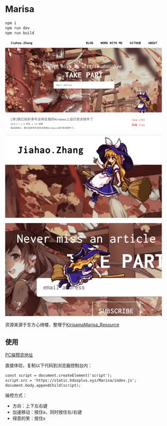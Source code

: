 # Marisa

```
npm i
npm run dev
npm run build
```

![1](https://raw.githubusercontent.com/zjhch123/Marisa/master/preview/1.jpg)

![2](https://raw.githubusercontent.com/zjhch123/Marisa/master/preview/2.jpg)

![3](https://raw.githubusercontent.com/zjhch123/Marisa/master/preview/3.jpg)

资源来源于东方心绮楼，整理于[KirisamaMarisa_Resource](https://github.com/zjhch123/KirisamaMarisa_Resource)

## 使用

[PC端预览地址](https://www.hduzplus.xyz/)

直接体验，复制以下代码到浏览器控制台内：
```
const script = document.createElement('script');
script.src = 'https://static.hduzplus.xyz/Marisa/index.js';
document.body.appendChild(script);
```

操控方式：
* 方向：上下左右键
* 加速移动：按住a，同时按住左/右键
* 得意的笑：按住s
